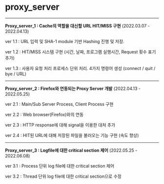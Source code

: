 # proxy_server

---

**Proxy_server_1 : Cache의 역할을 대신할 URL HIT/MISS 구현**
(2022.03.07 - 2022.04.13)

ver 1.1 : URL 입력 및 SHA-1 module 기반 Hashing 진행 및 저장.

ver 1.2 : HIT/MISS 시스템 구현 (시간, 날짜, 프로그램 실행시간, Request 횟수 표기 추가)

ver 1.3 : 사용자 요청 처리 프로세스 단위 처리. 4가지 명령어 생성 (connect / quit / bye / URL)

---

**Proxy_server_2 : Firefox와 연동되는 Proxy Server 개발**
(2022.04.13 - 2022.05.25)

ver 2.1 : Main/Sub Server Process, Client Process 구현

ver 2.2 : Web browser(Firefox)와의 연동

ver 2.3 : HTTP response에 대해 signal을 이용한 대처 추가

ver 2.4 : HIT된 URL에 대해 저장된 파일을 불러오는 기능 구현 (속도 향상)

---

**Proxy_server_3 : Logfile에 대한 critical section 제어**
(2022.05.25 - 2022.06.08)

ver 3.1 : Process 단위 log file에 대한 critical section 제어

ver 3.2 : Thread 단위 log file에 대한 critical section으로 수정
